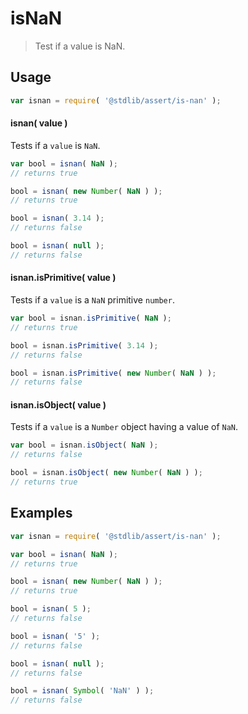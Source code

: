 # isNaN

> Test if a value is NaN.

<section class="usage">

## Usage

``` javascript
var isnan = require( '@stdlib/assert/is-nan' );
```

#### isnan( value )

Tests if a `value` is `NaN`.

<!-- eslint-disable no-new-wrappers -->

``` javascript
var bool = isnan( NaN );
// returns true

bool = isnan( new Number( NaN ) );
// returns true

bool = isnan( 3.14 );
// returns false

bool = isnan( null );
// returns false
```

#### isnan.isPrimitive( value )

Tests if a `value` is a `NaN` primitive `number`.

<!-- eslint-disable no-new-wrappers -->

``` javascript
var bool = isnan.isPrimitive( NaN );
// returns true

bool = isnan.isPrimitive( 3.14 );
// returns false

bool = isnan.isPrimitive( new Number( NaN ) );
// returns false
```

#### isnan.isObject( value )

Tests if a `value` is a `Number` object having a value of `NaN`.

<!-- eslint-disable no-new-wrappers -->

``` javascript
var bool = isnan.isObject( NaN );
// returns false

bool = isnan.isObject( new Number( NaN ) );
// returns true
```

</section>

<!-- /.usage -->


<section class="examples">

## Examples

<!-- eslint-disable no-new-wrappers -->

``` javascript
var isnan = require( '@stdlib/assert/is-nan' );

var bool = isnan( NaN );
// returns true

bool = isnan( new Number( NaN ) );
// returns true

bool = isnan( 5 );
// returns false

bool = isnan( '5' );
// returns false

bool = isnan( null );
// returns false

bool = isnan( Symbol( 'NaN' ) );
// returns false
```

</section>

<!-- /.examples -->


<section class="links">

</section>

<!-- /.links -->
